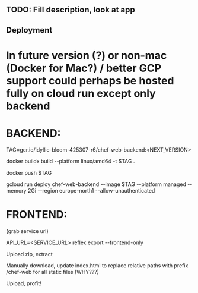 ## TODO: Fill description, look at app

## Deployment

# In future version (?) or non-mac (Docker for Mac?) / better GCP support could perhaps be hosted fully on cloud run except only backend

# BACKEND:

TAG=gcr.io/idyllic-bloom-425307-r6/chef-web-backend:<NEXT_VERSION>

docker buildx build --platform linux/amd64 -t $TAG .

docker push $TAG

gcloud run deploy chef-web-backend --image $TAG --platform managed --memory 2Gi --region europe-north1
--allow-unauthenticated

# FRONTEND:

(grab service url)

API_URL=<SERVICE_URL> reflex export --frontend-only

Upload zip, extract

Manually download, update index.html to replace relative paths with prefix /chef-web for all static files (WHY???)

Upload, profit!